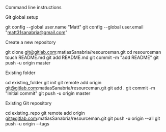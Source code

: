 Command line instructions


Git global setup

git config --global user.name "Matt"
git config --global user.email "matt31sanabria@gmail.com"

Create a new repository

git clone git@gitlab.com:matiasSanabria/resourceman.git
cd resourceman
touch README.md
git add README.md
git commit -m "add README"
git push -u origin master

Existing folder

cd existing_folder
git init
git remote add origin git@gitlab.com:matiasSanabria/resourceman.git
git add .
git commit -m "Initial commit"
git push -u origin master

Existing Git repository

cd existing_repo
git remote add origin git@gitlab.com:matiasSanabria/resourceman.git
git push -u origin --all
git push -u origin --tags
